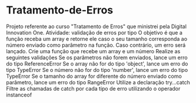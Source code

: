 # Tratamento-de-Erros
Projeto referente ao curso "Tratamento de Erros" que ministrei pela Digital Innovation One.  Atividade: validação de erros por tipo O objetivo é que a função receba um array e retorne ele caso o seu tamanho corresponda ao número enviado como parâmetro na função. Caso contrário, um erro será lançado.  Crie uma função que recebe um array e um número Realize as seguintes validações Se os parâmetros não forem enviados, lance um erro do tipo ReferenceError Se o array não for do tipo 'object', lance um erro do tipo TypeError Se o número não for do tipo 'number', lance um erro do tipo TypeError Se o tamanho do array for diferente do número enviado como parâmetro, lance um erro do tipo RangeError Utilize a declaração try...catch Filtre as chamadas de catch por cada tipo de erro utilizando o operador instanceof
